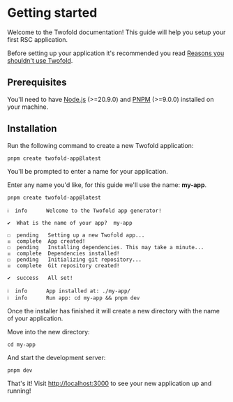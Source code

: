 # Getting started

Welcome to the Twofold documentation! This guide will help you setup your first RSC application.

Before setting up your application it's recommended you read [Reasons you shouldn't use Twofold](/docs/guides/reasons-you-shouldnt-use-twofold).

## Prerequisites

You'll need to have [Node.js](https://nodejs.org) (>=20.9.0) and [PNPM](https://pnpm.io) (>=9.0.0) installed on your machine.

## Installation

Run the following command to create a new Twofold application:

```text
pnpm create twofold-app@latest
```

You'll be prompted to enter a name for your application.

Enter any name you'd like, for this guide we'll use the name: **my-app**.

```text
pnpm create twofold-app@latest

ℹ  info      Welcome to the Twofold app generator!

✔  What is the name of your app?  my-app

☐  pending   Setting up a new Twofold app...
☒  complete  App created!
☐  pending   Installing dependencies. This may take a minute...
☒  complete  Dependencies installed!
☐  pending   Initializing git repository...
☒  complete  Git repository created!

✔  success   All set!

ℹ  info      App installed at: ./my-app/
ℹ  info      Run app: cd my-app && pnpm dev
```

Once the installer has finished it will create a new directory with the name of your application.

Move into the new directory:

```text
cd my-app
```

And start the development server:

```text
pnpm dev
```

That's it! Visit [http://localhost:3000](http://localhost:3000) to see your new application up and running!
